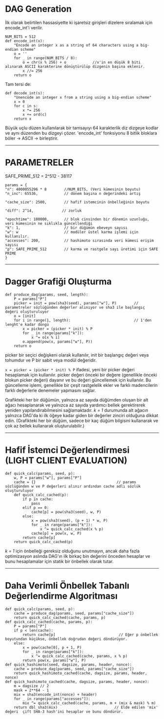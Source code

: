 # DAG Generation 
İlk olarak belirtilen hassasiyette ki işaretsiz girişleri dizelere sıralamak için encode_int'i verilir.

```
NUM_BITS = 512
def encode_int(x):
    "Encode an integer x as a string of 64 characters using a big-endian scheme"
    o = ''
    for _ in range(NUM_BITS / 8):
        o = chr(x % 256) + o            //x'in en düşük 8 biti alınarak ASCII karakterine dönüştürülüp dizgenin başına eklenir.
        x //= 256
    return o
```

Tam tersi de: 
```
def decode_int(s):
    "Unencode an integer x from a string using a big-endian scheme"
    x = 0
    for c in s:
        x *= 256
        x += ord(c)
    return x
```

Büyük uçlu düzen kullanılarak bir tamsayıyı 64 karakterlik diz dizgeye kodlar ve aynı düzenden bu dizgeyi çözer. 
'encode_int' fonksiyonu 8 bitlik bloklara böler -> ASCII -> birleştirir.

___

# PARAMETRELER 

SAFE_PRIME_512 = 2^512 - 38117 

```
params = {
"n": 4000055296 * 8        //NUM_BITS, (Veri kümesinin boyutu)
"n_inc": 65536,            // dönem başına n değerindeki artış

"cache_size": 2500,        // hafif istemcinin önbelleğinin boyutu

"diff": 2^14,             // zorluk

"epochtime": 100000,       // blok cinsinden bir dönemin uzunluğu, veri kümesinin ne sıklıkla güncellendiği
"k": 1,                    // bir düğümün ebeveyn sayısı
"w": w                     // modüler üstel karma işlemi için kullanılır.
"accesses": 200,           // hashimoto sırasında veri kümesi erişim sayısı
"p": SAFE_PRIME_512        // karma ve rastgele sayı üretimi için SAFE PRIME
}
```

___

# Dagger Grafiği Oluşturma

```
def produce_dag(params, seed, length):
    P = params["P"]
    picker = init = pow(sha3(seed), params["w"], P)        // parametreler sözlüğünden değerler alınıyor ve sha3 ile başlangıç değeri oluşturuluyor
    o = [init]
    for i in range(1, length):                             // 1'den lenght'e kadar döngü
        x = picker = (picker * init) % P                   
        for _ in range(params["k"]):
            x ^= o[x % i]
        o.append(pow(x, params["w"], P))
    return o
```

 picker bir seçici değişkeni olarak kullanılır, init bir başlangıç değeri veya tohumdur ve P bir sabit veya modül değeridir.

```x = picker = (picker * init) % P``` ifadesi, yeni bir picker değeri hesaplamak için kullanılır. picker değeri önceki bir değere (genellikle önceki blokun picker değeri) dayanır ve bu değeri güncellemek için kullanılır. Bu güncelleme işlemi, genellikle bir çeşit rastgelelik ekler ve farklı madencilerin farklı değerlerle denemeler yapmasını sağlar.

Grafikteki her bir düğümün, yalnızca az sayıda düğümden oluşan bir alt ağacı hesaplanarak ve yalnızca az sayıda yardımcı bellek gerektirerek yeniden yapılandırabilmesini sağlamaktadır. *k = 1* durumunda alt ağacın yalnızca DAG'da ki ilk öğeye kadar giden bir değerler zinciri olduğuna dikkat edin. (Grafikteki her bir düğüm, sadece bir kaç düğüm bilgisini kullanarak ve çok az bellek kullanarak oluşturulabilir.) 

___ 

# Hafif İstemci Değerlendirmesi (LIGHT CLIENT EVALUATION)
```
def quick_calc(params, seed, p):
    w, P = params["w"], params["P"]
    cache = {}                                     // params sözlüğünden w ve P değerleri alınır ardından cache adlı sözlük oluşturuluyor
    def quick_calc_cached(p):
        if p in cache:
            pass
        elif p == 0:
            cache[p] = pow(sha3(seed), w, P)
        else:
            x = pow(sha3(seed), (p + 1) * w, P)
            for _ in range(params["k"]):
                x ^= quick_calc_cached(x % p)
            cache[p] = pow(x, w, P)
        return cache[p]
    return quick_calc_cached(p)
```

*k = 1* için önbelleği gereksiz olduğunu unutmayın, ancak daha fazla optimizasyon aslında DAG'ın ilk birkaç bin değerini önceden hesaplar ve bunu hesaplamalar için statik bir önbellek olarak tutar. 



___
# Daha Verimli Önbellek Tabanlı Değerlendirme Algoritması

```
def quick_calc(params, seed, p):
    cache = produce_dag(params, seed, params["cache_size"])
    return quick_calc_cached(cache, params, p)
def quick_calc_cached(cache, params, p):
    P = params["P"]
    if p < len(cache):         
        return cache[p]                             // Eğer p önbellek boyutundan küçükse, önbellek doğrudan değeri döndürüyor.
    else:
        x = pow(cache[0], p + 1, P)
        for _ in range(params["k"]):
            x ^= quick_calc_cached(cache, params, x % p)
        return pow(x, params["w"], P)
def quick_hashimoto(seed, dagsize, params, header, nonce):
    cache = produce_dag(params, seed, params["cache_size"])
    return quick_hashimoto_cached(cache, dagsize, params, header, nonce)
def quick_hashimoto_cached(cache, dagsize, params, header, nonce):
    m = dagsize // 2
    mask = 2**64 - 1
    mix = sha3(encode_int(nonce) + header)
    for _ in range(params["accesses"]):
        mix ^= quick_calc_cached(cache, params, m + (mix & mask) % m)
    return dbl_sha3(mix)                          // Elde edilen 'mix' değeri  çift SHA-3 hash'ini hesaplar ve bunu döndürür.
```

